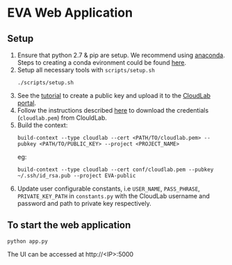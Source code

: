 # EVA Web Application
## Setup
1. Ensure that python 2.7 & pip are setup. We recommend using [anaconda](https://www.anaconda.com). Steps to creating a conda evironment could be found [here](https://gist.github.com/Arun-George-Zachariah/3cfd2e249b5eda609d5c0f50d0c4db43).
2. Setup all necessary tools with `scripts/setup.sh`
    ```
    ./scripts/setup.sh
    ```
3. See the [tutorial](https://docs.github.com/en/github/authenticating-to-github/generating-a-new-ssh-key-and-adding-it-to-the-ssh-agent) to create a public key and upload it to the [CloudLab portal](https://www.cloudlab.us/user-dashboard.php).
4. Follow the instructions described [here](https://geni-lib.readthedocs.io/en/latest/intro/creds/cloudlab.html) to download the credentials (`cloudlab.pem`) from ClouldLab.
5. Build the context:
    ```
    build-context --type cloudlab --cert <PATH/TO/cloudlab.pem> --pubkey <PATH/TO/PUBLIC_KEY> --project <PROJECT_NAME>
    ```
    eg:
    ```
    build-context --type cloudlab --cert conf/cloudlab.pem --pubkey ~/.ssh/id_rsa.pub --project EVA-public
   ```
6. Update user configurable constants, i.e `USER_NAME`, `PASS_PHRASE`, `PRIVATE_KEY_PATH` in `constants.py` with the CloudLab username and password and path to private key respectively. 

## To start the web application
```
python app.py
```
The UI can be accessed at http://\<IP\>:5000

